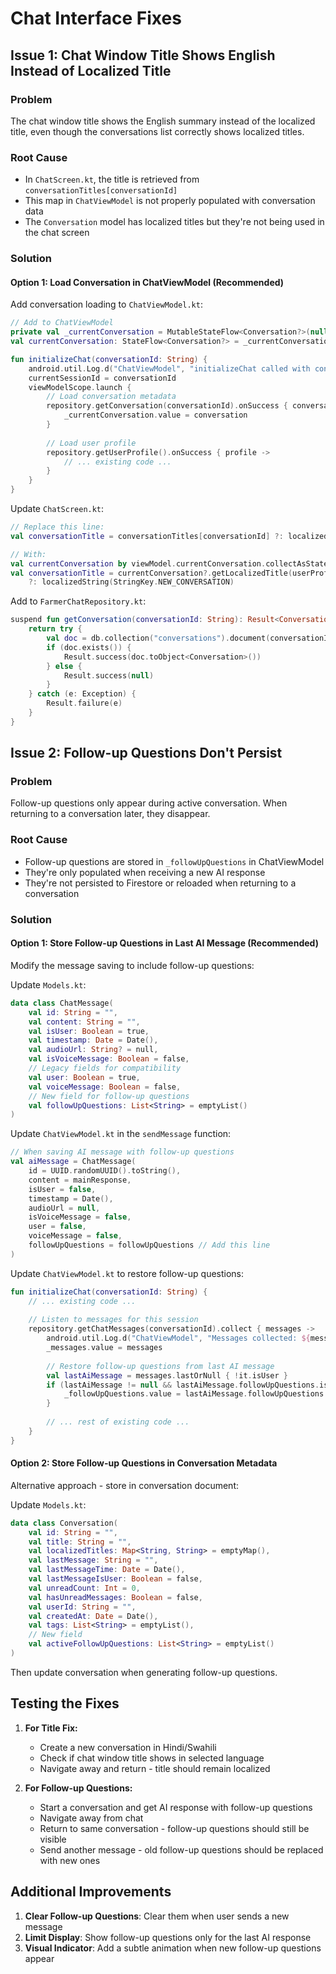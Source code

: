 # Chat Interface Fixes

## Issue 1: Chat Window Title Shows English Instead of Localized Title

### Problem
The chat window title shows the English summary instead of the localized title, even though the conversations list correctly shows localized titles.

### Root Cause
- In `ChatScreen.kt`, the title is retrieved from `conversationTitles[conversationId]`
- This map in `ChatViewModel` is not properly populated with conversation data
- The `Conversation` model has localized titles but they're not being used in the chat screen

### Solution

#### Option 1: Load Conversation in ChatViewModel (Recommended)
Add conversation loading to `ChatViewModel.kt`:

```kotlin
// Add to ChatViewModel
private val _currentConversation = MutableStateFlow<Conversation?>(null)
val currentConversation: StateFlow<Conversation?> = _currentConversation

fun initializeChat(conversationId: String) {
    android.util.Log.d("ChatViewModel", "initializeChat called with conversationId: $conversationId")
    currentSessionId = conversationId
    viewModelScope.launch {
        // Load conversation metadata
        repository.getConversation(conversationId).onSuccess { conversation ->
            _currentConversation.value = conversation
        }
        
        // Load user profile
        repository.getUserProfile().onSuccess { profile ->
            // ... existing code ...
        }
    }
}
```

Update `ChatScreen.kt`:
```kotlin
// Replace this line:
val conversationTitle = conversationTitles[conversationId] ?: localizedString(StringKey.NEW_CONVERSATION)

// With:
val currentConversation by viewModel.currentConversation.collectAsState()
val conversationTitle = currentConversation?.getLocalizedTitle(userProfile?.language ?: "en") 
    ?: localizedString(StringKey.NEW_CONVERSATION)
```

Add to `FarmerChatRepository.kt`:
```kotlin
suspend fun getConversation(conversationId: String): Result<Conversation?> {
    return try {
        val doc = db.collection("conversations").document(conversationId).get().await()
        if (doc.exists()) {
            Result.success(doc.toObject<Conversation>())
        } else {
            Result.success(null)
        }
    } catch (e: Exception) {
        Result.failure(e)
    }
}
```

## Issue 2: Follow-up Questions Don't Persist

### Problem
Follow-up questions only appear during active conversation. When returning to a conversation later, they disappear.

### Root Cause
- Follow-up questions are stored in `_followUpQuestions` in ChatViewModel
- They're only populated when receiving a new AI response
- They're not persisted to Firestore or reloaded when returning to a conversation

### Solution

#### Option 1: Store Follow-up Questions in Last AI Message (Recommended)
Modify the message saving to include follow-up questions:

Update `Models.kt`:
```kotlin
data class ChatMessage(
    val id: String = "",
    val content: String = "",
    val isUser: Boolean = true,
    val timestamp: Date = Date(),
    val audioUrl: String? = null,
    val isVoiceMessage: Boolean = false,
    // Legacy fields for compatibility
    val user: Boolean = true,
    val voiceMessage: Boolean = false,
    // New field for follow-up questions
    val followUpQuestions: List<String> = emptyList()
)
```

Update `ChatViewModel.kt` in the `sendMessage` function:
```kotlin
// When saving AI message with follow-up questions
val aiMessage = ChatMessage(
    id = UUID.randomUUID().toString(),
    content = mainResponse,
    isUser = false,
    timestamp = Date(),
    audioUrl = null,
    isVoiceMessage = false,
    user = false,
    voiceMessage = false,
    followUpQuestions = followUpQuestions // Add this line
)
```

Update `ChatViewModel.kt` to restore follow-up questions:
```kotlin
fun initializeChat(conversationId: String) {
    // ... existing code ...
    
    // Listen to messages for this session
    repository.getChatMessages(conversationId).collect { messages ->
        android.util.Log.d("ChatViewModel", "Messages collected: ${messages.size} messages")
        _messages.value = messages
        
        // Restore follow-up questions from last AI message
        val lastAiMessage = messages.lastOrNull { !it.isUser }
        if (lastAiMessage != null && lastAiMessage.followUpQuestions.isNotEmpty()) {
            _followUpQuestions.value = lastAiMessage.followUpQuestions
        }
        
        // ... rest of existing code ...
    }
}
```

#### Option 2: Store Follow-up Questions in Conversation Metadata
Alternative approach - store in conversation document:

Update `Models.kt`:
```kotlin
data class Conversation(
    val id: String = "",
    val title: String = "",
    val localizedTitles: Map<String, String> = emptyMap(),
    val lastMessage: String = "",
    val lastMessageTime: Date = Date(),
    val lastMessageIsUser: Boolean = false,
    val unreadCount: Int = 0,
    val hasUnreadMessages: Boolean = false,
    val userId: String = "",
    val createdAt: Date = Date(),
    val tags: List<String> = emptyList(),
    // New field
    val activeFollowUpQuestions: List<String> = emptyList()
)
```

Then update conversation when generating follow-up questions.

## Testing the Fixes

1. **For Title Fix:**
   - Create a new conversation in Hindi/Swahili
   - Check if chat window title shows in selected language
   - Navigate away and return - title should remain localized

2. **For Follow-up Questions:**
   - Start a conversation and get AI response with follow-up questions
   - Navigate away from chat
   - Return to same conversation - follow-up questions should still be visible
   - Send another message - old follow-up questions should be replaced with new ones

## Additional Improvements

1. **Clear Follow-up Questions**: Clear them when user sends a new message
2. **Limit Display**: Show follow-up questions only for the last AI response
3. **Visual Indicator**: Add a subtle animation when new follow-up questions appear